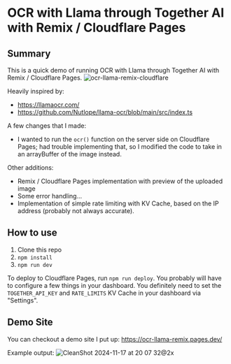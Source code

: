# OCR with Llama through Together AI with Remix / Cloudflare Pages

## Summary
This is a quick demo of running OCR with Llama through Together AI with Remix / Cloudflare Pages.
![ocr-llama-remix-cloudflare](https://github.com/user-attachments/assets/7047ea5f-22f7-4d26-9e3a-42b3d6f0a0ef)

Heavily inspired by:

- https://llamaocr.com/
- https://github.com/Nutlope/llama-ocr/blob/main/src/index.ts

A few changes that I made:

- I wanted to run the `ocr()` function on the server side on Cloudflare Pages; had trouble implementing that, so I modified the code to take in an arrayBuffer of the image instead.

Other additions:

- Remix / Cloudflare Pages implementation with preview of the uploaded image
- Some error handling...
- Implementation of simple rate limiting with KV Cache, based on the IP address (probably not always accurate).

## How to use

1. Clone this repo
2. `npm install`
3. `npm run dev`

To deploy to Cloudflare Pages, run `npm run deploy`. You probably will have to configure a few things in your dashboard.
You definitely need to set the `TOGETHER_API_KEY` and `RATE_LIMITS` KV Cache in your dashboard via "Settings".

## Demo Site
You can checkout a demo site I put up: https://ocr-llama-remix.pages.dev/

Example output:
![CleanShot 2024-11-17 at 20 07 32@2x](https://github.com/user-attachments/assets/f72caedd-691e-480e-8a80-a8dd2130da2a)
